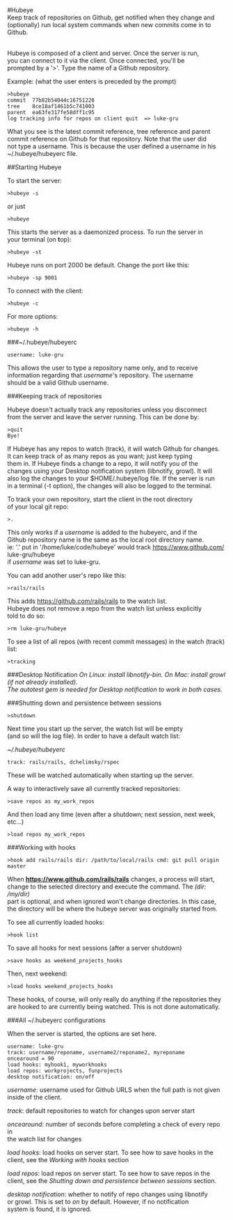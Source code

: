 #Hubeye
<br />
Keep track of repositories on Github, get notified when they change and<br />
(optionally) run local system commands when new commits come in to Github.<br />
<br />

Hubeye is composed of a client and server. Once the server is run,<br />
you can connect to it via the client. Once connected, you'll be<br />
prompted by a '>'. Type the name of a Github repository.

Example: (what the user enters is preceded by the prompt)

    >hubeye
    commit  77b82b54044c16751228
    tree    8ce18af1461b5c741003
    parent  ea63fe317fe58dff1c95
    log tracking info for repos on client quit  => luke-gru

What you see is the latest commit reference, tree reference and parent<br />
commit reference on Github for that repository. Note that the user did<br />
not type a username. This is because the user defined a username in his<br />
~/.hubeye/hubeyerc file.

##Starting Hubeye

To start the server:

    >hubeye -s
or just

    >hubeye

This starts the server as a daemonized process. To run the server in<br />
your terminal (on <b>t</b>op):

    >hubeye -st

Hubeye runs on port 2000 be default. Change the port like this:

    >hubeye -sp 9001

To connect with the client:

    >hubeye -c

For more options:

    >hubeye -h


###~/.hubeye/hubeyerc

    username: luke-gru

This allows the user to type a repository name only, and to receive<br />
information regarding that <i>username</i>'s repository. The username<br />
should be a valid Github username.

###Keeping track of repositories

Hubeye doesn't actually track any repositories unless you disconnect<br />
from the server and leave the server running. This can be done by:

    >quit
    Bye!

If Hubeye has any repos to watch (track), it will watch Github for changes.<br />
It can keep track of as many repos as you want; just keep typing<br />
them in. If Hubeye finds a change to a repo, it will notify you of the<br />
changes using your Desktop notification system (libnotify, growl). It will<br />
also log the changes to your $HOME/.hubeye/log file. If the server is run<br />
in a terminal (-t option), the changes will also be logged to the terminal.<br
/>

To track your own repository, start the client in the root directory<br />
of your local git repo:

    >.

This only works if a <i>username</i> is added to the hubeyerc, and if the<br />
Github repository name is the same as the local root directory name.<br />
ie: '.' put in '/home/luke/code/hubeye' would track https://www.github.com/
luke-gru/hubeye<br />
if <i>username</i> was set to luke-gru.<br />

You can add another user's repo like this:

    >rails/rails

This adds https://github.com/rails/rails to the watch list.<br />
Hubeye does not remove a repo from the watch list unless explicitly<br />
told to do so:

    >rm luke-gru/hubeye

To see a list of all repos (with recent commit messages) in the watch (track) list:

    >tracking

###Desktop Notification
<i>On Linux: install libnotify-bin. On Mac: install growl (if not already installed).<br />
The autotest gem is needed for Desktop notification to work in both
cases.</i><br />

###Shutting down and persistence between sessions

    >shutdown

Next time you start up the server, the watch list will be empty<br />
(and so will the log file). In order to have a default watch list:

<i>~/.hubeye/hubeyerc</i>

    track: rails/rails, dchelimsky/rspec

These will be watched automatically when starting up the server.<br />

A way to interactively save all currently tracked repositories:

    >save repos as my_work_repos

And then load any time (even after a shutdown; next session, next week, etc...)

    >load repos my_work_repos

###Working with hooks

    >hook add rails/rails dir: /path/to/local/rails cmd: git pull origin master

When <b>https://www.github.com/rails/rails</b> changes, a process will start,
<br />
change to the selected directory and execute the command. The <i>(dir: /my/dir)
<br />
</i> part is optional, and when ignored won't change directories. In this
case,
<br />
the directory will be where the hubeye server was originally
started from.<br />

To see all currently loaded hooks:

    >hook list

To save all hooks for next sessions (after a server shutdown)

    >save hooks as weekend_projects_hooks

Then, next weekend:

    >load hooks weekend_projects_hooks

These hooks, of course, will only really do anything if the repositories they
<br />
are hooked to are currently being watched. This is not done automatically.

###All ~/.hubeyerc configurations

When the server is started, the options are set here.

    username: luke-gru
    track: username/reponame, username2/reponame2, myreponame
    oncearound = 90
    load hooks: myhook1, myworkhooks
    load repos: workprojects, funprojects
    desktop notification: on/off

<i>username</i>: username used for Github URLS when the full path is not
given<br />
inside of the client.<br />

<i>track</i>: default repositories to watch for changes upon server start<br />

<i>oncearound</i>: number of seconds before completing a check of every repo in<br />
the watch list for changes<br />

<i>load hooks</i>: load hooks on server start. To see how to save hooks in the
<br />
client, see the <i>Working with hooks</i> section<br />

<i>load repos</i>: load repos on server start. To see how to save repos in the
<br />
client, see the <i>Shutting down and persistence between sessions</i> section.
<br />

<i>desktop notification</i>: whether to notify of repo changes using libnotify
<br />
or growl. This is set to <i>on</i> by default. However, if no notification<br />
system is found, it is ignored.

